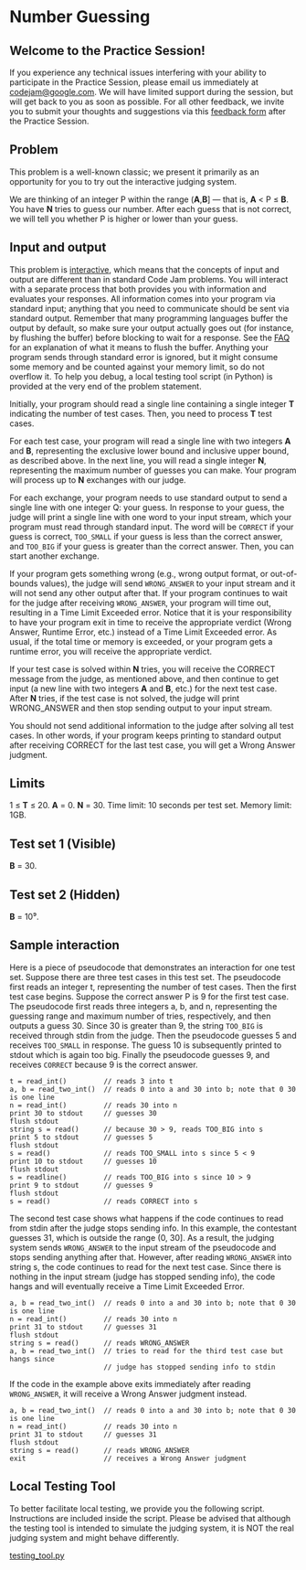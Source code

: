 # Number Guessing
## Welcome to the Practice Session!
If you experience any technical issues interfering with your ability to participate in the Practice Session, please email us immediately at codejam@google.com. We will have limited support during the session, but will get back to you as soon as possible. For all other feedback, we invite you to submit your thoughts and suggestions via this [feedback form](https://docs.google.com/forms/d/e/1FAIpQLSfE09X8Zdotkf8FYe-YczYs2eUBZtOC1yoxObpJrQiMAo0Qqg/viewform) after the Practice Session.

## Problem
This problem is a well-known classic; we present it primarily as an opportunity for you to try out the interactive judging system.

We are thinking of an integer P within the range (**A**,**B**] — that is, **A** < P ≤ **B**. You have **N** tries to guess our number. After each guess that is not correct, we will tell you whether P is higher or lower than your guess.

## Input and output
This problem is [interactive](https://codejam.withgoogle.com/codejam/resources/faq#what-is-interactive-problem), which means that the concepts of input and output are different than in standard Code Jam problems. You will interact with a separate process that both provides you with information and evaluates your responses. All information comes into your program via standard input; anything that you need to communicate should be sent via standard output. Remember that many programming languages buffer the output by default, so make sure your output actually goes out (for instance, by flushing the buffer) before blocking to wait for a response. See the [FAQ](https://codejam.withgoogle.com/codejam/resources/faq#buffer-flushing) for an explanation of what it means to flush the buffer. Anything your program sends through standard error is ignored, but it might consume some memory and be counted against your memory limit, so do not overflow it. To help you debug, a local testing tool script (in Python) is provided at the very end of the problem statement.

Initially, your program should read a single line containing a single integer **T** indicating the number of test cases. Then, you need to process **T** test cases.

For each test case, your program will read a single line with two integers **A** and **B**, representing the exclusive lower bound and inclusive upper bound, as described above. In the next line, you will read a single integer **N**, representing the maximum number of guesses you can make. Your program will process up to **N** exchanges with our judge.

For each exchange, your program needs to use standard output to send a single line with one integer Q: your guess. In response to your guess, the judge will print a single line with one word to your input stream, which your program must read through standard input. The word will be `CORRECT` if your guess is correct, `TOO_SMALL` if your guess is less than the correct answer, and `TOO_BIG` if your guess is greater than the correct answer. Then, you can start another exchange.

If your program gets something wrong (e.g., wrong output format, or out-of-bounds values), the judge will send `WRONG_ANSWER` to your input stream and it will not send any other output after that. If your program continues to wait for the judge after receiving `WRONG_ANSWER`, your program will time out, resulting in a Time Limit Exceeded error. Notice that it is your responsibility to have your program exit in time to receive the appropriate verdict (Wrong Answer, Runtime Error, etc.) instead of a Time Limit Exceeded error. As usual, if the total time or memory is exceeded, or your program gets a runtime error, you will receive the appropriate verdict.

If your test case is solved within **N** tries, you will receive the CORRECT message from the judge, as mentioned above, and then continue to get input (a new line with two integers **A** and **B**, etc.) for the next test case. After **N** tries, if the test case is not solved, the judge will print WRONG_ANSWER and then stop sending output to your input stream.

You should not send additional information to the judge after solving all test cases. In other words, if your program keeps printing to standard output after receiving CORRECT for the last test case, you will get a Wrong Answer judgment.

## Limits
1 ≤ **T** ≤ 20.
**A** = 0. **N** = 30.
Time limit: 10 seconds per test set.
Memory limit: 1GB.

## Test set 1 (Visible)
**B** = 30.

## Test set 2 (Hidden)
**B** = 10⁹.

## Sample interaction
Here is a piece of pseudocode that demonstrates an interaction for one test set. Suppose there are three test cases in this test set. The pseudocode first reads an integer t, representing the number of test cases. Then the first test case begins. Suppose the correct answer P is 9 for the first test case. The pseudocode first reads three integers a, b, and n, representing the guessing range and maximum number of tries, respectively, and then outputs a guess 30. Since 30 is greater than 9, the string `TOO_BIG` is received through stdin from the judge. Then the pseudocode guesses 5 and receives `TOO_SMALL` in response. The guess 10 is subsequently printed to stdout which is again too big. Finally the pseudocode guesses 9, and receives `CORRECT` because 9 is the correct answer.

```
t = read_int()         // reads 3 into t
a, b = read_two_int()  // reads 0 into a and 30 into b; note that 0 30 is one line
n = read_int()         // reads 30 into n
print 30 to stdout     // guesses 30
flush stdout
string s = read()      // because 30 > 9, reads TOO_BIG into s
print 5 to stdout      // guesses 5
flush stdout
s = read()             // reads TOO_SMALL into s since 5 < 9
print 10 to stdout     // guesses 10
flush stdout
s = readline()         // reads TOO_BIG into s since 10 > 9
print 9 to stdout      // guesses 9
flush stdout
s = read()             // reads CORRECT into s
```

The second test case shows what happens if the code continues to read from stdin after the judge stops sending info. In this example, the contestant guesses 31, which is outside the range (0, 30]. As a result, the judging system sends `WRONG_ANSWER` to the input stream of the pseudocode and stops sending anything after that. However, after reading `WRONG_ANSWER` into string s, the code continues to read for the next test case. Since there is nothing in the input stream (judge has stopped sending info), the code hangs and will eventually receive a Time Limit Exceeded Error.

```
a, b = read_two_int()  // reads 0 into a and 30 into b; note that 0 30 is one line
n = read_int()         // reads 30 into n
print 31 to stdout     // guesses 31
flush stdout
string s = read()      // reads WRONG_ANSWER
a, b = read_two_int()  // tries to read for the third test case but hangs since
                       // judge has stopped sending info to stdin
```

If the code in the example above exits immediately after reading `WRONG_ANSWER`, it will receive a Wrong Answer judgment instead.

```
a, b = read_two_int()  // reads 0 into a and 30 into b; note that 0 30 is one line
n = read_int()         // reads 30 into n
print 31 to stdout     // guesses 31
flush stdout
string s = read()      // reads WRONG_ANSWER
exit                   // receives a Wrong Answer judgment
```

## Local Testing Tool
To better facilitate local testing, we provide you the following script. Instructions are included inside the script. Please be advised that although the testing tool is intended to simulate the judging system, it is NOT the real judging system and might behave differently.

[testing_tool.py](./testing_tool.py)
